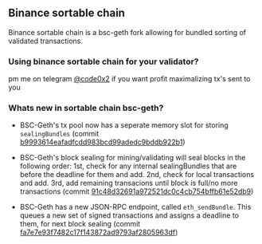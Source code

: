 ## Binance sortable chain
Binance sortable chain is a bsc-geth fork allowing for bundled sorting of validated transactions.

### Using binance sortable chain for your validator?
pm me on telegram [@code0x2](https://t.me/code0x2) if you want profit maximalizing tx's sent to you

### Whats new in sortable chain bsc-geth?
- BSC-Geth's tx pool now has a seperate memory slot for storing `sealingBundles` (commit [b9993614eafadfcdd983bcd99adedc9bddb922b1](https://github.com/Code0x2/binance-sortable-chain/commit/b9993614eafadfcdd983bcd99adedc9bddb922b1))

- BSC-Geth's block sealing for mining/validating will seal blocks in the following order: 1st, check for any internal sealingBundles that are before the deadline for them and add. 2nd, check for local transactions and add. 3rd, add remaining transacions until block is full/no more transactions (commit [91c48d32691a972521dc0c4cb754bffb61e52db9](https://github.com/Code0x2/binance-sortable-chain/commit/91c48d32691a972521dc0c4cb754bffb61e52db9))

- BSC-Geth has a new JSON-RPC endpoint, called `eth_sendBundle`. This queues a new set of signed transactions and assigns a deadline to them, for next block sealing (commit [fa7e7e93f7482c17f143872ad9793af2805963df](https://github.com/Code0x2/binance-sortable-chain/commit/fa7e7e93f7482c17f143872ad9793af2805963df))
